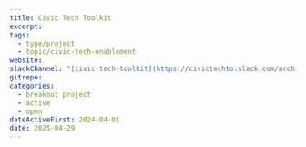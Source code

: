 ```yaml
---
title: Civic Tech Toolkit
excerpt: 
tags:
  - type/project
  - topic/civic-tech-enablement
website: 
slackChannel: "[civic-tech-toolkit](https://civictechto.slack.com/archives/C0739GZADL6)"
gitrepo: 
categories:
  - breakout project
  - active
  - open
dateActiveFirst: 2024-04-01
date: 2025-04-29 
---
```

